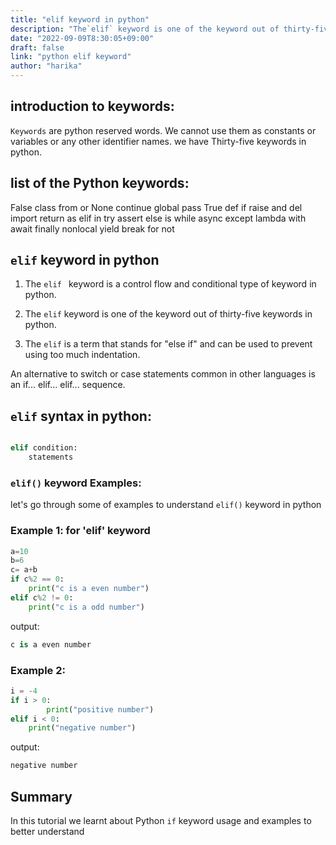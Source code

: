 ```yaml
---
title: "elif keyword in python"
description: "The`elif` keyword is one of the keyword out of thirty-five keywords in python"
date: "2022-09-09T8:30:05+09:00"
draft: false
link: "python elif keyword"
author: "harika"
---
```


## introduction to keywords:

`Keywords` are python reserved words.
We cannot use them as constants or variables or any other identifier names.
we have Thirty-five keywords in python.

## list of the Python keywords:

False               class               from                or
None                continue            global              pass
True                def                 if                  raise
and                 del                 import              return
as                  elif                in                  try
assert              else                is                  while
async               except              lambda              with
await               finally             nonlocal            yield
break               for                 not  


## `elif` keyword in python

1. The `elif ` keyword is a control flow and conditional type of keyword in python. 

2. The `elif` keyword is one of the keyword out of thirty-five keywords in python.

3. The `elif` is a term that stands for "else if" and can be used to prevent using too much indentation.

An alternative to switch or case statements common in other languages is an if... elif... elif... sequence.



## `elif` syntax in python:

```python

elif condition:
    statements 
```

### `elif()` keyword Examples:

let's go through some of examples to understand `elif()` keyword in python


### Example 1: for 'elif' keyword

```python
a=10
b=6
c= a+b
if c%2 == 0:
    print("c is a even number")
elif c%2 != 0:
    print("c is a odd number")
```

output:

```python
c is a even number
```

### Example 2:

```python
i = -4
if i > 0:
        print("positive number")
elif i < 0:
    print("negative number")
```
output:

```python
negative number
```

## Summary
In this tutorial we learnt about Python `if` keyword usage and examples to better understand